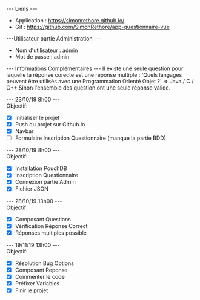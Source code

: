 --- Liens --- 
- Application : https://simonrethore.github.io/
- Git : https://github.com/SimonRethore/app-questionnaire-vue

---Utilisateur partie Administration --- 
- Nom d'utilisateur : admin
- Mot de passe : admin

--- Informations Complémentaires ---
Il éxiste une seule question pour laquelle la réponse corecte est une réponse multiple :
'Quels langages peuvent être utilisés avec une Programmation Orienté Objet ?'
    => Java / C / C++
Sinon l'ensemble des question ont une seule réponse valide.

--- 23/10/19 8h00 ---  
Objectif:  
- [X] Initialiser le projet  
- [X] Push du projet sur Github.io  
- [X] Navbar  
- [ ] Formulaire Inscription Questionnaire (manque la partie BDD)  

--- 28/10/19 8h00 ---  
Objectif:  
- [X] Installation PouchDB  
- [X] Inscription Questionnaire  
- [X] Connexion partie Admin  
- [X] Fichier JSON  

--- 28/10/19 13h00 ---  
Objectif:  
- [X] Composant Questions
- [X] Vérification Réponse Correct
- [X] Réponses multiples possible  

--- 19/11/19 13h00 ---  
Objectif:  
- [X] Résolution Bug Options
- [X] Composant Reponse
- [X] Commenter le code
- [X] Préfixer Variables
- [X] Finir le projet
